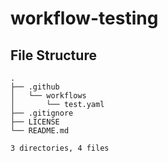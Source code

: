# workflow-testing
 
## File Structure
```
.
├── .github
│   └── workflows
│       └── test.yaml
├── .gitignore
├── LICENSE
└── README.md

3 directories, 4 files
```

